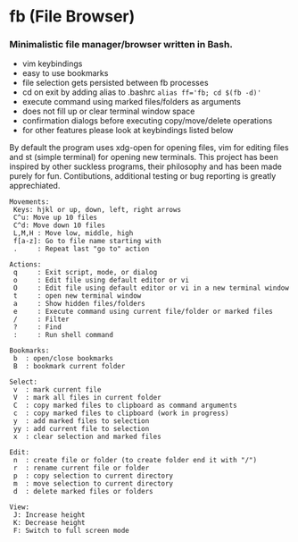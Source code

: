 # fb (File Browser)
### Minimalistic file manager/browser written in Bash.

- vim keybindings
- easy to use bookmarks 
- file selection gets persisted between fb processes
- cd on exit by adding alias to .bashrc `alias ff='fb; cd $(fb -d)'`
- execute command using marked files/folders as arguments
- does not fill up or clear terminal window space
- confirmation dialogs before executing copy/move/delete operations
- for other features please look at keybindings listed below

By default the program uses xdg-open for opening files, vim for editing files and st (simple terminal) for opening new terminals.
This project has been inspired by other suckless programs, their philosophy and has been made purely for fun.
Contibutions, additional testing or bug reporting is greatly apprechiated.

```
Movements:
 Keys: hjkl or up, down, left, right arrows 
 C^u: Move up 10 files
 C^d: Move down 10 files
 L,M,H : Move low, middle, high
 f[a-z]: Go to file name starting with
 .     : Repeat last "go to" action

Actions:
 q     : Exit script, mode, or dialog
 o     : Edit file using default editor or vi
 O     : Edit file using default editor or vi in a new terminal window
 t     : open new terminal window
 a     : Show hidden files/folders
 e     : Execute command using current file/folder or marked files
 /     : Filter
 ?     : Find
 :     : Run shell command

Bookmarks:
 b  : open/close bookmarks
 B  : bookmark current folder

Select:
 v  : mark current file
 V  : mark all files in current folder
 C  : copy marked files to clipboard as command arguments
 c  : copy marked files to clipboard (work in progress)
 y  : add marked files to selection
 yy : add current file to selection
 x  : clear selection and marked files

Edit:
 n  : create file or folder (to create folder end it with "/")
 r  : rename current file or folder
 p  : copy selection to current directory
 m  : move selection to current directory
 d  : delete marked files or folders

View:
 J: Increase height
 K: Decrease height
 F: Switch to full screen mode
 ```
